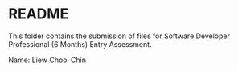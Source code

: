 # README

This folder contains the submission of files for
Software Developer Professional (6 Months) Entry Assessment.

Name: Liew Chooi Chin
